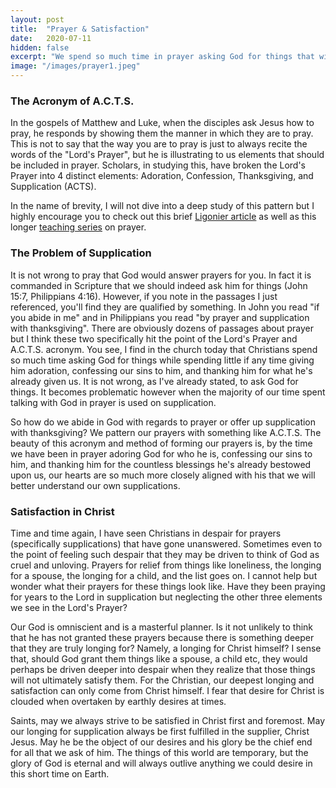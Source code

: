 ```yaml
---
layout: post
title:  "Prayer & Satisfaction"
date:   2020-07-11
hidden: false
excerpt: "We spend so much time in prayer asking God for things that will not ultimately satisfy us."
image: "/images/prayer1.jpeg"
---
```


### The Acronym of A.C.T.S.
<p>In the gospels of Matthew and Luke, when the disciples ask Jesus how to pray, he responds by showing them the manner in which they are to pray. This is not to say that the way you are to pray is just to always recite the words of the "Lord's Prayer", but he is illustrating to us elements that should be included in prayer. Scholars, in studying this, have broken the Lord's Prayer into 4 distinct elements: Adoration, Confession, Thanksgiving, and Supplication (ACTS).</p>
<p>In the name of brevity, I will not dive into a deep study of this pattern but I highly encourage you to check out this brief <a href="https://www.ligonier.org/blog/simple-acrostic-prayer/" target="_blank">Ligonier article</a> as well as this longer <a href="https://connect.ligonier.org/library/prayer/about/" target="_blank">teaching series</a> on prayer.</p>

### The Problem of Supplication
<p>It is not wrong to pray that God would answer prayers for you. In fact it is commanded in Scripture that we should indeed ask him for things (John 15:7, Philippians 4:16). However, if you note in the passages I just referenced, you'll find they are qualified by something. In John you read "if you abide in me" and in Philippians you read "by prayer and supplication with thanksgiving". There are obviously dozens of passages about prayer but I think these two specifically hit the point of the Lord's Prayer and A.C.T.S. acronym. You see, I find in the church today that Christians spend so much time asking God for things while spending little if any time giving him adoration, confessing our sins to him, and thanking him for what he's already given us. It is not wrong, as I've already stated, to ask God for things. It becomes problematic however when the majority of our time spent talking with God in prayer is used on supplication.</p>
<p>So how do we abide in God with regards to prayer or offer up supplication with thanksgiving? We pattern our prayers with something like A.C.T.S. The beauty of this acronym and method of forming our prayers is, by the time we have been in prayer adoring God for who he is, confessing our sins to him, and thanking him for the countless blessings he's already bestowed upon us, our hearts are so much more closely aligned with his that we will better understand our own supplications.</p>

### Satisfaction in Christ
<p>Time and time again, I have seen Christians in despair for prayers (specifically supplications) that have gone unanswered. Sometimes even to the point of feeling such despair that they may be driven to think of God as cruel and unloving. Prayers for relief from things like loneliness, the longing for a spouse, the longing for a child, and the list goes on. I cannot help but wonder what their prayers for these things look like. Have they been praying for years to the Lord in supplication but neglecting the other three elements we see in the Lord's Prayer?</p>
<p>Our God is omniscient and is a masterful planner. Is it not unlikely to think that he has not granted these prayers because there is something deeper that they are truly longing for? Namely, a longing for Christ himself? I sense that, should God grant them things like a spouse, a child etc, they would perhaps be driven deeper into despair when they realize that those things will not ultimately satisfy them. For the Christian, our deepest longing and satisfaction can only come from Christ himself. I fear that desire for Christ is clouded when overtaken by earthly desires at times.</p>
<p>Saints, may we always strive to be satisfied in Christ first and foremost. May our longing for supplication always be first fulfilled in the supplier, Christ Jesus. May he be the object of our desires and his glory be the chief end for all that we ask of him. The things of this world are temporary, but the glory of God is eternal and will always outlive anything we could desire in this short time on Earth.
